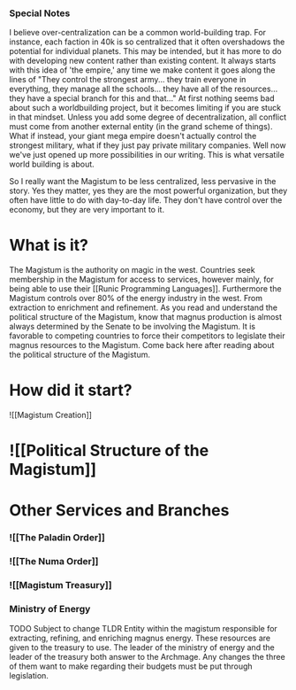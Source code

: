 
### Special Notes
I believe over-centralization can be a common world-building trap. For instance, each faction in 40k is so centralized that it often overshadows the potential for individual planets. This may be intended, but it has more to do with developing new content rather than existing content.
It always starts with this idea of 'the empire,' any time we make content it goes along the lines of "They control the strongest army... they train everyone in everything, they manage all the schools... they have all of the resources... they have a special branch for this and that..."
At first nothing seems bad about such a worldbuilding project, but it becomes limiting if you are stuck in that mindset. Unless you add some degree of decentralization, all conflict must come from another external entity (in the grand scheme of things). 
What if instead, your giant mega empire doesn't actually control the strongest military, what if they just pay private military companies. Well now we've just opened up more possibilities in our writing. This is what versatile world building is about. 

So I really want the Magistum to be less centralized, less pervasive in the story. Yes they matter, yes they are the most powerful organization, but they often have little to do with day-to-day life. They don't have control over the economy, but they are very important to it.

# What is it?
The Magistum is the authority on magic in the west. Countries seek membership in the Magistum for access to services, however mainly, for being able to use their [[Runic Programming Languages]]. 
Furthermore the Magistum controls over 80% of the energy industry in the west. From extraction to enrichment and refinement. 
As you read and understand the political structure of the Magistum, know that magnus production is almost always determined by the Senate to be involving the Magistum. It is favorable to competing countries to force their competitors to legislate their magnus resources to the Magistum. Come back here after reading about the political structure of the Magistum.

# How did it start?
![[Magistum Creation]]

# ![[Political Structure of the Magistum]]


# Other Services and Branches
### ![[The Paladin Order]]
### ![[The Numa Order]]
### ![[Magistum Treasury]]

### Ministry of Energy
TODO 
Subject to change
TLDR
	Entity within the magistum responsible for extracting, refining, and enriching magnus energy. These resources are given to the treasury to use. 
	The leader of the ministry of energy and the leader of the treasury both answer to the Archmage. Any changes the three of them want to make regarding their budgets must be put through legislation.